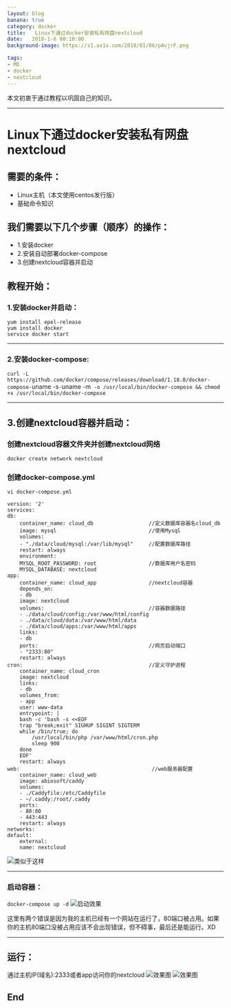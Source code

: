 ```yaml
---
layout: blog
banana: true
category: docker
title:   Linux下通过docker安装私有网盘nextcloud
date:   2018-1-6 00:10:00
background-image: https://s1.ax1x.com/2018/01/06/pAvjrF.png

tags:
- MD
- docker
- nextcloud
---
```

 本文初衷于通过教程以巩固自己的知识。

***

# Linux下通过docker安装私有网盘nextcloud

## 需要的条件：
* Linux主机（本文使用centos发行版）
* 基础命令知识
## 我们需要以下几个步骤（顺序）的操作：
* 1.安装docker 
* 2.安装自动部署docker-compose
* 3.创建nextcloud容器并启动

## 教程开始：
### 1.安装docker并启动：

`yum install epel-release`  
`yum install docker`  
`service docker start`  

***

### 2.安装docker-compose:

`curl -L https://github.com/docker/compose/releases/download/1.18.0/docker-compose-`uname -s`-`uname -m` -o /usr/local/bin/docker-compose
&& chmod +x /usr/local/bin/docker-compose`

***

## 3.创建nextcloud容器并启动：
### 创建nextcloud容器文件夹并创建nextcloud网络

 `docker create network nextcloud`

###  创建docker-compose.yml
`vi docker-compose.yml`

    version: '2'    
    services:  
    db:                                         
        container_name: cloud_db                  //定义数据库容器名cloud_db  
        image: mysql                              //使用Mysql            
        volumes:  
        - "./data/cloud/mysql:/var/lib/mysql"     //配置数据库路径 
        restart: always  
        environment:  
        MYSQL_ROOT_PASSWORD: root                 //数据库用户名密码  
        MYSQL_DATABASE: nextcloud  
    app:  
        container_name: cloud_app                 //nextcloud容器
        depends_on:  
        - db  
        image: nextcloud                          
        volumes:                                  //容器数据路径              
        - ./data/cloud/config:/var/www/html/config  
        - ./data/cloud/data:/var/www/html/data  
        - ./data/cloud/apps:/var/www/html/apps  
        links:  
        - db  
        ports:                                    //网页启动端口
        - "2333:80"  
        restart: always  
    cron:                                         //定义守护进程  
        container_name: cloud_cron               
        image: nextcloud  
        links:  
        - db  
        volumes_from:  
        - app  
        user: www-data  
        entrypoint: |  
        bash -c 'bash -s <<EOF  
        trap "break;exit" SIGHUP SIGINT SIGTERM  
        while /bin/true; do  
            /usr/local/bin/php /var/www/html/cron.php  
            sleep 900  
        done  
        EOF'  
        restart: always  
    web:                                           //web服务器配置
        container_name: cloud_web  
        image: abiosoft/caddy  
        volumes:  
        - ./Caddyfile:/etc/Caddyfile  
        - ~/.caddy:/root/.caddy  
        ports:  
        - 80:80  
        - 443:443  
        restart: always  
    networks:  
    default:  
        external:  
        name: nextcloud  

![类似于这样](https://i.loli.net/2018/01/05/5a4f99eeaf70f.png)

***

### 启动容器：
`docker-compose up -d`
![启动效果](https://i.loli.net/2018/01/05/5a4f9d2b3f719.png)


这里有两个错误是因为我的主机已经有一个网站在运行了，80端口被占用。如果你的主机80端口没被占用应该不会出现错误，但不碍事，最后还是能运行。XD

***

## 运行：
通过主机IP(域名):2333或者app访问你的nextcloud
![效果图](https://s1.ax1x.com/2018/01/05/pAvt9x.png)
![效果图](https://s1.ax1x.com/2018/01/06/pAvHCq.png)

## End